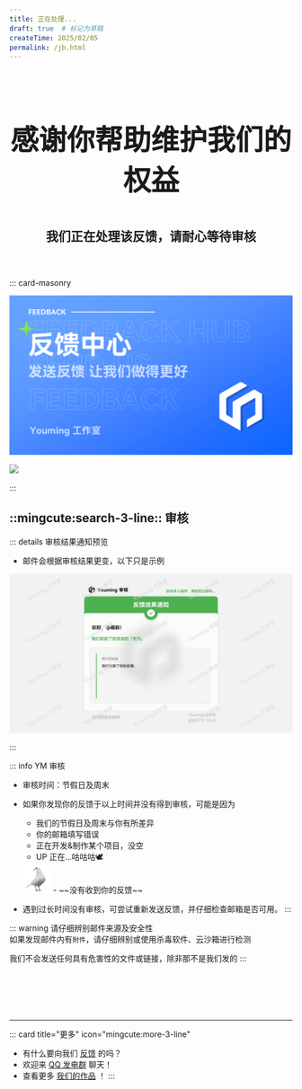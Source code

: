 ```yaml
---
title: 正在处理...
draft: true  # 标记为草稿
createTime: 2025/02/05
permalink: /jb.html
---
```


<div style="text-align: center; ">
    <p style="font-size: 50px; font-weight: 650; margin-top: 100px">感谢你帮助维护我们的权益</p>
    <p style="font-size: 22px; font-weight: 650; margin-top: 36px;">我们正在处理该反馈，请耐心等待审核</p>
    <p style="margin-top: 60px;"></p>
    <LinkCard title="举报违规行为" icon="mingcute:alert-line" href="/notes/反馈中心/举报违规行为.html" />
    <LinkCard title="反馈中心" icon="mingcute:navigation-line" href="/notes/反馈中心/" />
</div>

::: card-masonry

![](/rc/fkzx.png)

![](/rc/jb.png)

:::

## ::mingcute:search-3-line:: 审核

::: details 审核结果通知预览
- 邮件会根据审核结果更变，以下只是示例

![](/rc/sh-fk.png)

:::

::: info YM 审核
- 审核时间：节假日及周末
- 如果你发现你的反馈于以上时间并没有得到审核，可能是因为

  - 我们的节假日及周末与你有所差异
  - 你的邮箱填写错误
  - 正在开发&制作某个项目，没空
  - UP 正在...咕咕咕🕊️  
  <img src="/rc/gezi.png" width="50px">
  - ~~没有收到你的反馈~~

- 遇到过长时间没有审核，可尝试重新发送反馈，并仔细检查邮箱是否可用。
:::

::: warning
请仔细辨别邮件来源及安全性  
如果发现邮件内有`附件`，请仔细辨别或使用杀毒软件、云沙箱进行检测  

我们不会发送任何具有危害性的文件或链接，除非那不是我们发的
:::

<p style="margin-top: 100px"></p>

---

::: card title="更多" icon="mingcute:more-3-line"

- 有什么要向我们 [反馈](/notes/反馈中心/) 的吗？
- 欢迎来 [QQ 发电群](/链接.html#qq-群) 聊天！
- 查看更多 [我们的作品](/notes/MC-鼠标指针) ！
:::